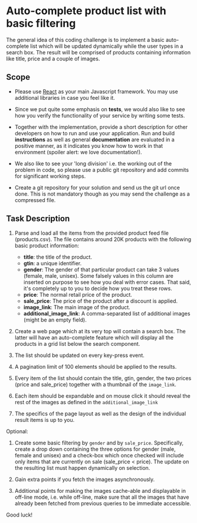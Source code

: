 # Auto-complete product list with basic filtering

The general idea of this coding challenge is to implement a basic auto-complete list which will be updated dynamically while the user types in a search box. The result will be comprised of products containing information like title, price and a couple of images.

## Scope
- Please use [React](https://reactjs.org/) as your main Javascript framework. You may use additional libraries in case you feel like it.

- Since we put quite some emphasis on __tests__, we would also like to see how you verify the functionality of your service by writing some tests.

- Together with the implementation, provide a short description for other developers on how to run and use your application.
  Run and build __instructions__ as well as general __documentation__ are evaluated in a positive manner,
  as it indicates you know how to work in that environment (spoiler alert: we love documentation!).

- We also like to see your 'long division' i.e. the working out of the problem in code, so please use a public
  git repository and add commits for significant working steps.

- Create a git repository for your solution and send us the git url once done. This is not mandatory though as you may send
  the challenge as a compressed file.

## Task Description

1. Parse and load all the items from the provided product feed file (products.csv). The file contains around 20K products with the following basic product information:
	* **title**: the title of the product.
	* **gtin**: a unique identifier.
	* **gender**: The gender of that particular product can take 3 values (female, male, unisex).
	  Some falsely values in this column are inserted on purpose to see how you deal with error cases. That said, it's completely up to you to decide how you treat these rows.
	* **price**: The normal retail price of the product.
	* **sale_price**: The price of the product after a discount is applied.
	* **image_link**: The main image of the product.
	* **additional_image_link**: A comma-separated list of additional images (might be an empty field).

2. Create a web page which at its very top will contain a search box. The latter will have an auto-complete feature which will display all the products in a grid list below the search component.

3. The list should be updated on every key-press event.

4. A pagination limit of 100 elements should be applied to the results.

5. Every item of the list should contain the title, gtin, gender, the two prices (price and sale_price) together with a thumbnail of the `image_link`.

6. Each item should be expandable and on mouse click it should reveal the rest of the images as defined in the `additional_image_link`

7. The specifics of the page layout as well as the design of the individual result items is up to you.

Optional:

1. Create some basic filtering by `gender` and by `sale_price`. Specifically, create a drop down containing the three options for gender (male, female and unisex) and a check-box which once checked will include only items that are currently on sale (sale_price < price). The update on the resulting list must happen dynamically on selection.

2. Gain extra points if you fetch the images asynchronously.

3. Additional points for making the images cache-able and displayable in off-line mode, i.e. while off-line, make sure that all the images that have already been fetched from previous queries to be immediate accessible.


Good luck!
